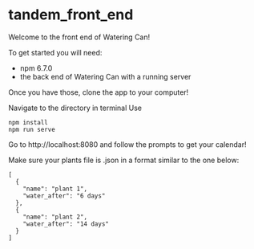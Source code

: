 # tandem_front_end

Welcome to the front end of Watering Can!

To get started you will need:
* npm 6.7.0
* the back end of Watering Can with a running server

Once you have those, clone the app to your computer!

Navigate to the directory in terminal
Use
```
npm install
npm run serve
```

Go to http://localhost:8080 and follow the prompts to get your calendar!

Make sure your plants file is .json in a format similar to the one below:

```
[
  {
    "name": "plant 1",
    "water_after": "6 days"
  },
  {
    "name": "plant 2",
    "water_after": "14 days"
  }
]
```